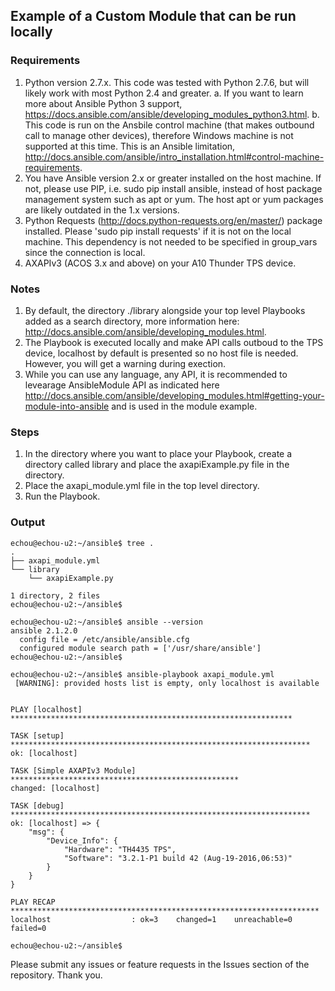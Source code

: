 ## Example of a Custom Module that can be run locally

### Requirements 

1. Python version 2.7.x. This code was tested with Python 2.7.6, but will likely work with most Python 2.4 and greater. 
  a. If you want to learn more about Ansible Python 3 support, https://docs.ansible.com/ansible/developing_modules_python3.html.
  b. This code is run on the Ansbile control machine (that makes outbound call to manage other devices), therefore Windows machine is not supported at this time. This is an Ansible limitation, http://docs.ansible.com/ansible/intro_installation.html#control-machine-requirements. 
2. You have Ansible version 2.x or greater installed on the host machine. If not, please use PIP, i.e. sudo pip install ansible, instead of host package management system such as apt or yum. The host apt or yum packages are likely outdated in the 1.x versions. 
3. Python Requests (http://docs.python-requests.org/en/master/) package installed. Please 'sudo pip install requests' if it is not on the local machine. This dependency is not needed to be specified in group_vars since the connection is local. 
4. AXAPIv3 (ACOS 3.x and above) on your A10 Thunder TPS device. 

### Notes

1. By default, the directory ./library alongside your top level Playbooks added as a search directory, more information here: http://docs.ansible.com/ansible/developing_modules.html. 
2. The Playbook is executed locally and make API calls outboud to the TPS device, localhost by default is presented so no host file is needed. However, you will get a warning during exection. 
3. While you can use any language, any API, it is recommended to levearage AnsibleModule API as indicated here http://docs.ansible.com/ansible/developing_modules.html#getting-your-module-into-ansible and is used in the module example.

### Steps

1. In the directory where you want to place your Playbook, create a directory called library and place the axapiExample.py file in the directory. 
2. Place the axapi_module.yml file in the top level directory. 
3. Run the Playbook. 

### Output 

```
echou@echou-u2:~/ansible$ tree .
.
├── axapi_module.yml
└── library
    └── axapiExample.py

1 directory, 2 files
echou@echou-u2:~/ansible$

echou@echou-u2:~/ansible$ ansible --version
ansible 2.1.2.0
  config file = /etc/ansible/ansible.cfg
  configured module search path = ['/usr/share/ansible']
echou@echou-u2:~/ansible$

echou@echou-u2:~/ansible$ ansible-playbook axapi_module.yml
 [WARNING]: provided hosts list is empty, only localhost is available


PLAY [localhost] ***************************************************************

TASK [setup] *******************************************************************
ok: [localhost]

TASK [Simple AXAPIv3 Module] ***************************************************
changed: [localhost]

TASK [debug] *******************************************************************
ok: [localhost] => {
    "msg": {
        "Device_Info": {
            "Hardware": "TH4435 TPS",
            "Software": "3.2.1-P1 build 42 (Aug-19-2016,06:53)"
        }
    }
}

PLAY RECAP *********************************************************************
localhost                  : ok=3    changed=1    unreachable=0    failed=0

echou@echou-u2:~/ansible$

```

Please submit any issues or feature requests in the Issues section of the repository. Thank you. 

